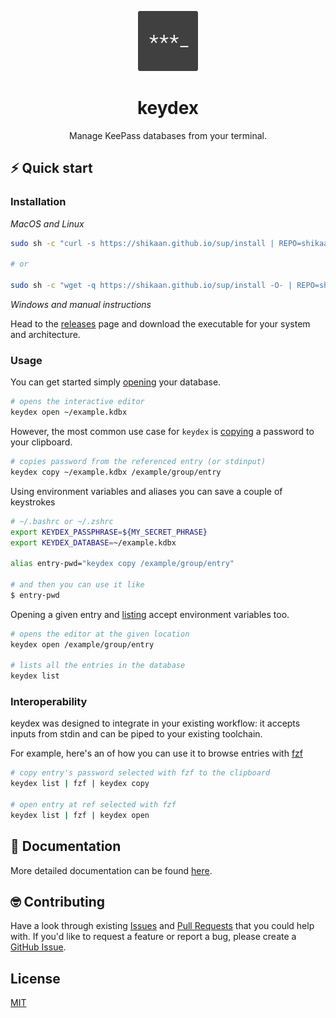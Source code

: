 <p align="center">
  <img width="96" height="96" src="./docs/96x96.png" alt="logo">
</p>

<h1 align="center">keydex</h1>

<p align="center">
Manage KeePass databases from your terminal.
</p>

## ⚡️ Quick start

### Installation

_MacOS and Linux_
```sh
sudo sh -c "curl -s https://shikaan.github.io/sup/install | REPO=shikaan/keydex sh -"

# or

sudo sh -c "wget -q https://shikaan.github.io/sup/install -O- | REPO=shikaan/keydex sh -"
```

_Windows and manual instructions_

Head to the [releases](https://github.com/shikaan/keydex/releases) page and download the executable for your system and architecture.

### Usage

You can get started simply [opening](./docs/keydex_open.md) your database.

```sh
# opens the interactive editor
keydex open ~/example.kdbx
```

However, the most common use case for `keydex` is [copying](./docs/keydex_copy.md) a password to your clipboard.

```sh
# copies password from the referenced entry (or stdinput)
keydex copy ~/example.kdbx /example/group/entry
```

Using environment variables and aliases you can save a couple of keystrokes

```sh
# ~/.bashrc or ~/.zshrc
export KEYDEX_PASSPHRASE=${MY_SECRET_PHRASE}
export KEYDEX_DATABASE=~/example.kdbx

alias entry-pwd="keydex copy /example/group/entry"

# and then you can use it like
$ entry-pwd
```

Opening a given entry and [listing](./docs/keydex_list.md) accept environment variables too.

```sh
# opens the editor at the given location
keydex open /example/group/entry

# lists all the entries in the database
keydex list
```

### Interoperability

keydex was designed to integrate in your existing workflow: it accepts inputs from stdin and can be piped to your existing toolchain. 

For example, here's an of how you can use it to browse entries with [fzf](https://github.com/junegunn/fzf)

```sh
# copy entry's password selected with fzf to the clipboard
keydex list | fzf | keydex copy  

# open entry at ref selected with fzf
keydex list | fzf | keydex open  
```

## 📄 Documentation

More detailed documentation can be found [here](./docs/keydex.md).


## 🤓 Contributing

Have a look through existing [Issues](https://github.com/shikaan/keydex/issues) and [Pull Requests](https://github.com/shikaan/keydex/pulls) that you could help with. If you'd like to request a feature or report a bug, please create a [GitHub Issue](https://github.com/shikaan/keydex/issues).

## License

[MIT](./LICENSE)
